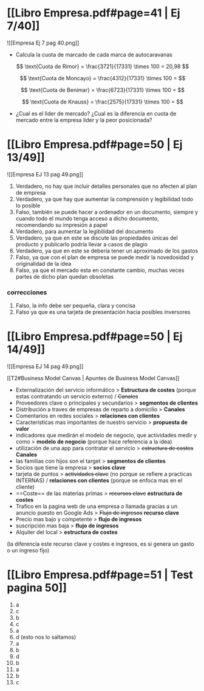 # [[Libro Empresa.pdf#page=41 | Ej 7/40]]

![[Empresa Ej 7 pag 40.png]]

+ Calcula la cuota de marcado de cada marca de autocaravanas

$$
\text{Cuota de Rimor} = \frac{3721}{17331} \times 100 = 20,98
$$

$$
\text{Cuota de Moncayo} = \frac{4312}{17331} \times 100 =
$$

$$
\text{Cuota de Benimar} = \frac{6723}{17331} \times 100 =
$$

$$
\text{Cuota de Knauss} = \frac{2575}{17331} \times 100 =
$$

+ ¿Cual es el lider de mercado? ¿Cual es la diferencia en cuota de mercado entre la empresa lider y la peor posicionada?


# [[Libro Empresa.pdf#page=50 | Ej 13/49]]

![[Empresa EJ 13 pag 49.png]]

1. Verdadero, no hay que incluir detalles personales que no afecten al plan de empresa
2. Verdadero, ya que hay que aumentar la comprensión y legibilidad todo lo posible
3. Falso, también se puede hacer a ordenador en un documento, siempre y cuando todo el mundo tenga acceso a dicho documento, recomendando su impresión a papel
4. Verdadero, para aumentar la legibilidad del documento
5. Verdadero, ya que en este se discute las propiedades únicas del producto y publicarlo podría llevar a casos de plagio
6. Verdadero, ya que en este se debería tener un aproximado de los gastos
7. Falso, ya que con el plan de empresa se puede medir la novedosidad y originalidad de la idea
8. Falso, ya que el mercado esta en constante cambio, muchas veces partes de dicho plan quedan obsoletas

### correcciones

1. Falso, la info debe ser pequeña, clara y concisa
5. Falso ya que es una tarjeta de presentación hacia posibles inversores



# [[Libro Empresa.pdf#page=50 | Ej 14/49]]

![[Empresa EJ 14 pag 49.png]]

[[T2#Business Model Canvas | Apuntes de Business Model Canvas]]

- Externalización del servicio informático > **Estructura de costes** (porque estas contratando un servicio externo) / ~~Canales~~
- Proveedores clave o principales y secundarios > **segmentos de clientes**
- Distribución a traves de empresas de reparto a domicilio > **Canales**
- Comentarios en redes sociales > **relaciones con clientes**
- Características mas importantes de nuestro servicio > **propuesta de valor**
- indicadores que medirán el modelo de negocio, que actividades medir y como > **modelo de negocio** (porque hace referencia a la idea)
- utilización de una app para contratar el servicio > ~~estructura de costes~~ **Canales**
- las familias con hijos son el target > **segmentos de clientes**
- Socios que tiene la empresa > **socios clave**
- tarjeta de puntos > ~~actividades clave~~ (no porque se refiere a practicas INTERNAS) / **relaciones con clientes** (porque se enfoca mas en el cliente)
- ==Coste== de las materias primas > ~~recursos clave~~ **estructura de costes**
- Trafico en la pagina web de una empresa o llamada gracias a un anuncio puesto en Google Ads > ~~Flujo de ingresos~~ **recurso clave** 
- Precio mas bajo y competente > **flujo de ingresos**
- suscripción mas baja > **flujo de ingresos**
- Alquiler del local > **estructura de costes**

(la diferencia este recurso clave y costes e ingresos, es si genera un gasto o un ingreso fijo)


# [[Libro Empresa.pdf#page=51 | Test pagina 50]]

1. a
2. c
3. b
4. c
5. a
6. d (esto nos lo saltamos)
7. a
8. b
9. d
10. b
11. a
12. b
13. c